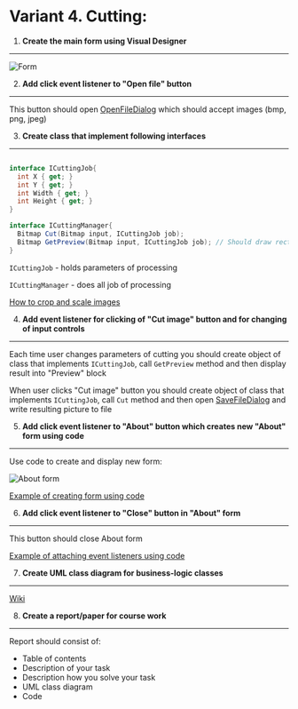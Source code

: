 # Variant 4. Cutting:

1. __Create the main form using Visual Designer__
---------------------------------------------

![Form](https://raw.githubusercontent.com/Nordth/istu-en-oop-course-work-2019/master/images/pic_variant4.png)


2. __Add click event listener to "Open file" button__
-------------------------------

This button should open [OpenFileDialog](https://docs.microsoft.com/en-us/dotnet/framework/winforms/controls/how-to-open-files-using-the-openfiledialog-component) which should accept images (bmp, png, jpeg)

3. __Create class that implement following interfaces__
-------------------------------

```c#

interface ICuttingJob{
  int X { get; }
  int Y { get; }
  int Width { get; }
  int Height { get; }
}

interface ICuttingManager{
  Bitmap Cut(Bitmap input, ICuttingJob job);
  Bitmap GetPreview(Bitmap input, ICuttingJob job); // Should draw rectangle of cutting zone
}

```
`ICuttingJob` - holds parameters of processing

`ICuttingManager` - does all job of processing

[How to crop and scale images](https://docs.microsoft.com/en-us/dotnet/framework/winforms/advanced/how-to-crop-and-scale-images)

4. __Add event listener for clicking of "Cut image" button and for changing of input controls__
---------------------------------------------
Each time user changes parameters of cutting you should create object of class that implements `ICuttingJob`, call `GetPreview` method and then display result into "Preview" block

When user clicks "Cut image" button you should create object of class that implements `ICuttingJob`, call `Cut` method and then open [SaveFileDialog](https://docs.microsoft.com/en-us/dotnet/framework/winforms/controls/how-to-save-files-using-the-savefiledialog-component) and write resulting picture to file

5. __Add click event listener to "About" button which creates new "About" form using code__
---------------------------------------------

Use code to create and display new form:

![About form](https://raw.githubusercontent.com/Nordth/istu-en-oop-course-work-2019/master/images/about_form.png)

[Example of creating form using code](https://docs.microsoft.com/en-us/dotnet/api/system.windows.forms.form?redirectedfrom=MSDN&view=netframework-4.8)

6. __Add click event listener to "Close" button in "About" form__
---------------------------------------------

This button should close About form

[Example of attaching event listeners using code](https://docs.microsoft.com/en-us/dotnet/framework/winforms/how-to-create-event-handlers-at-run-time-for-windows-forms)

7. __Create UML class diagram for business-logic classes__
-----------------------------------------------
[Wiki](https://en.wikipedia.org/wiki/Class_diagram)

8. __Create a report/paper for course work__
-----------------------------------------------
Report should consist of:
- Table of contents
- Description of your task
- Description how you solve your task
- UML class diagram
- Code
